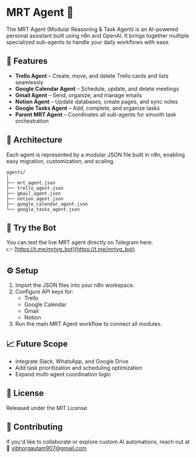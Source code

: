# MRT Agent 🤖

The MRT Agent (Modular Reasoning & Task Agent) is an AI-powered personal assistant built using n8n and OpenAI.
It brings together multiple specialized sub-agents to handle your daily workflows with ease.

## 🚀 Features

* **Trello Agent** – Create, move, and delete Trello cards and lists seamlessly
* **Google Calendar Agent** – Schedule, update, and delete meetings
* **Gmail Agent** – Send, organize, and manage emails
* **Notion Agent** – Update databases, create pages, and sync notes
* **Google Tasks Agent** – Add, complete, and organize tasks
* **Parent MRT Agent** – Coordinates all sub-agents for smooth task orchestration

## 🧠 Architecture

Each agent is represented by a modular JSON file built in n8n, enabling easy migration, customization, and scaling.
```
agents/
│
├── mrt_agent.json
├── trello_agent.json
├── gmail_agent.json
├── notion_agent.json
├── google_calendar_agent.json
└── google_tasks_agent.json
```

## 💬 Try the Bot

You can test the live MRT agent directly on Telegram here:  
👉 [https://t.me/mrtvg_bot](https://t.me/mrtvg_bot)

## ⚙️ Setup

1. Import the JSON files into your n8n workspace.
2. Configure API keys for:
   * Trello
   * Google Calendar
   * Gmail
   * Notion
3. Run the main MRT Agent workflow to connect all modules.

## 📈 Future Scope

* Integrate Slack, WhatsApp, and Google Drive
* Add task prioritization and scheduling optimization
* Expand multi-agent coordination logic

## 📄 License

Released under the MIT License.

## 🤝 Contributing

If you'd like to collaborate or explore custom AI automations, reach out at  
📧 vibhorgautam907@gmail.com
